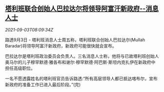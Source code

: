 <!--1630657862000-->
[塔利班联合创始人巴拉达尔将领导阿富汗新政府--消息人士](https://cn.reuters.com/article/afg-new-government-baradar-0903-idCNKBS2FZ0NU)
------

<div><i>2021-09-03T08:09:34Z</i></div><p>路透9月3日 - 塔利班消息人士周五称，塔利班联合创始人巴拉达尔(Mullah Baradar)将领导阿富汗新政府，新政府可能很快就会宣布。</p><p>巴拉达尔是塔利班政治委员会负责人。三名消息人士称，他将与已故塔利班创始人奥马尔的儿子穆罕默德·雅各布和谢尔·穆罕默德·阿巴斯·斯坦内克扎伊在新政府中担任高级职位。</p><p>一名不愿透露姓名的塔利班官员告诉路透:“所有高层领导人都已抵达喀布尔，宣布新政府的准备工作已进入最后阶段。”(完)</p>

